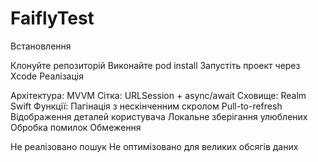 # FaiflyTest
Встановлення

Клонуйте репозиторій
Виконайте pod install
Запустіть проект через Xcode
Реалізація

Архітектура: MVVM
Сітка: URLSession + async/await
Сховище: Realm Swift
Функції:
Пагінація з нескінченним скролом
Pull-to-refresh
Відображення деталей користувача
Локальне зберігання улюблених
Обробка помилок
Обмеження

Не реалізовано пошук
Не оптимізовано для великих обсягів даних
